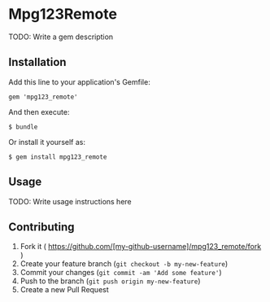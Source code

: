# Mpg123Remote

TODO: Write a gem description

## Installation

Add this line to your application's Gemfile:

    gem 'mpg123_remote'

And then execute:

    $ bundle

Or install it yourself as:

    $ gem install mpg123_remote

## Usage

TODO: Write usage instructions here

## Contributing

1. Fork it ( https://github.com/[my-github-username]/mpg123_remote/fork )
2. Create your feature branch (`git checkout -b my-new-feature`)
3. Commit your changes (`git commit -am 'Add some feature'`)
4. Push to the branch (`git push origin my-new-feature`)
5. Create a new Pull Request
